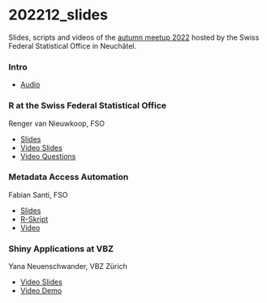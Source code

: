 # 202212_slides

Slides, scripts and videos of the [autumn meetup 2022](https://www.meetup.com/adminR/events/288608888/) hosted by the Swiss Federal Statistical Office in Neuchâtel.

### Intro

- [Audio](https://github.com/swiss-adminR/202212_slides/blob/main/intro.m4a?raw=true)

### R at the Swiss Federal Statistical Office

Renger van Nieuwkoop, FSO

- [Slides](https://github.com/swiss-adminR/202212_slides/blob/main/adminR.pdf)
- [Video Slides](https://github.com/swiss-adminR/202212_slides/blob/main/r-at-the-fso.mp4?raw=true)
- [Video Questions](https://github.com/swiss-adminR/202212_slides/blob/main/questions.mp4?raw=true)


### Metadata Access Automation

Fabian Santi, FSO

- [Slides](https://github.com/swiss-adminR/202212_slides/blob/main/Präsentation%20AdminR%20fso_metadata%202022_EN.pdf)
- [R-Skript](https://github.com/swiss-adminR/202212_slides/blob/main/fabian_santi._script.R)
- [Video](https://github.com/swiss-adminR/202212_slides/blob/main/api.mp4?raw=true)


### Shiny Applications at VBZ


Yana Neuenschwander, VBZ Zürich

- [Video Slides](https://github.com/swiss-adminR/202212_slides/blob/main/vbz-slides.mp4?raw=true)
- [Video Demo](https://github.com/swiss-adminR/202212_slides/blob/main/vbz-demo.mp4?raw=true)
